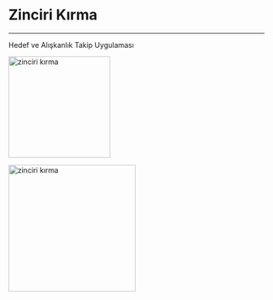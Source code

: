 # Zinciri Kırma
---
Hedef ve Alışkanlık Takip Uygulaması

<a href="https://play.google.com/store/apps/details?id=com.zincirikirma.bigfamilyapps" target="_blank"><img src="https://play.google.com/intl/en_us/badges/static/images/badges/en_badge_web_generic.png" alt="zinciri kırma" width="200"/></a>

<img src="https://play-lh.googleusercontent.com/8voKMrnSBxzIwWUYGr4NdwZkkHTGt-ppLHqQUITn2fdMAHb8s92-Ywdt65dMV8khgg=w2560-h1440" alt="zinciri kırma" width="250"/>
